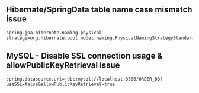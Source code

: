 ## Hibernate/SpringData table name case mismatch issue

```
spring.jpa.hibernate.naming.physical-strategy=org.hibernate.boot.model.naming.PhysicalNamingStrategyStandardImpl
```

## MySQL - Disable SSL connection usage & allowPublicKeyRetrieval issue

```
spring.datasource.url=jdbc:mysql://localhost:3306/ORDER_DB?useSSL=false&allowPublicKeyRetrieval=true
```
